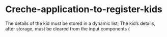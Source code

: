 # Creche-application-to-register-kids
The details of the kid must be stored in a dynamic list; The kid’s details, after storage, must be cleared from the input components (
